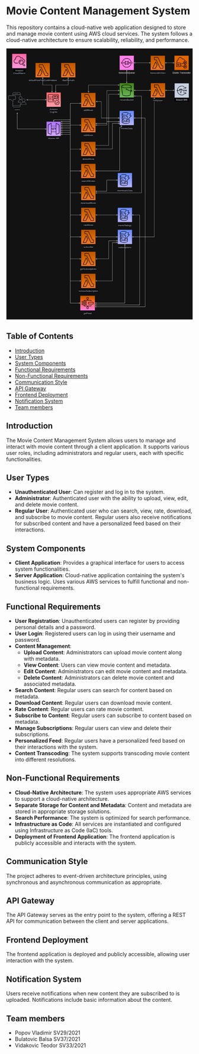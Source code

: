 # Movie Content Management System

This repository contains a cloud-native web application designed to store and manage movie content using AWS cloud services. The system follows a cloud-native architecture to ensure scalability, reliability, and performance.

![Architecture Diagram](readme-assets/cloud-movies-aws-diagram.png)

## Table of Contents

- [Introduction](#introduction)
- [User Types](#user-types)
- [System Components](#system-components)
- [Functional Requirements](#functional-requirements)
- [Non-Functional Requirements](#non-functional-requirements)
- [Communication Style](#communication-style)
- [API Gateway](#api-gateway)
- [Frontend Deployment](#frontend-deployment)
- [Notification System](#notification-system)
- [Team members](#Team-members)

## Introduction

The Movie Content Management System allows users to manage and interact with movie content through a client application. It supports various user roles, including administrators and regular users, each with specific functionalities.

## User Types

- **Unauthenticated User**: Can register and log in to the system.
- **Administrator**: Authenticated user with the ability to upload, view, edit, and delete movie content.
- **Regular User**: Authenticated user who can search, view, rate, download, and subscribe to movie content. Regular users also receive notifications for subscribed content and have a personalized feed based on their interactions.

## System Components

- **Client Application**: Provides a graphical interface for users to access system functionalities.
- **Server Application**: Cloud-native application containing the system's business logic. Uses various AWS services to fulfill functional and non-functional requirements.

## Functional Requirements

- **User Registration**: Unauthenticated users can register by providing personal details and a password.
- **User Login**: Registered users can log in using their username and password.
- **Content Management**:
    - **Upload Content**: Administrators can upload movie content along with metadata.
    - **View Content**: Users can view movie content and metadata.
    - **Edit Content**: Administrators can edit movie content and metadata.
    - **Delete Content**: Administrators can delete movie content and associated metadata.
- **Search Content**: Regular users can search for content based on metadata.
- **Download Content**: Regular users can download movie content.
- **Rate Content**: Regular users can rate movie content.
- **Subscribe to Content**: Regular users can subscribe to content based on metadata.
- **Manage Subscriptions**: Regular users can view and delete their subscriptions.
- **Personalized Feed**: Regular users have a personalized feed based on their interactions with the system.
- **Content Transcoding**: The system supports transcoding movie content into different resolutions.

## Non-Functional Requirements

- **Cloud-Native Architecture**: The system uses appropriate AWS services to support a cloud-native architecture.
- **Separate Storage for Content and Metadata**: Content and metadata are stored in appropriate storage solutions.
- **Search Performance**: The system is optimized for search performance.
- **Infrastructure as Code**: All services are instantiated and configured using Infrastructure as Code (IaC) tools.
- **Deployment of Frontend Application**: The frontend application is publicly accessible and interacts with the system.

## Communication Style

The project adheres to event-driven architecture principles, using synchronous and asynchronous communication as appropriate.

## API Gateway

The API Gateway serves as the entry point to the system, offering a REST API for communication between the client and server applications.

## Frontend Deployment

The frontend application is deployed and publicly accessible, allowing user interaction with the system.

## Notification System

Users receive notifications when new content they are subscribed to is uploaded. Notifications include basic information about the content.

## Team members

- Popov Vladimir SV29/2021
- Bulatovic Balsa SV37/2021
- Vidakovic Teodor SV33/2021